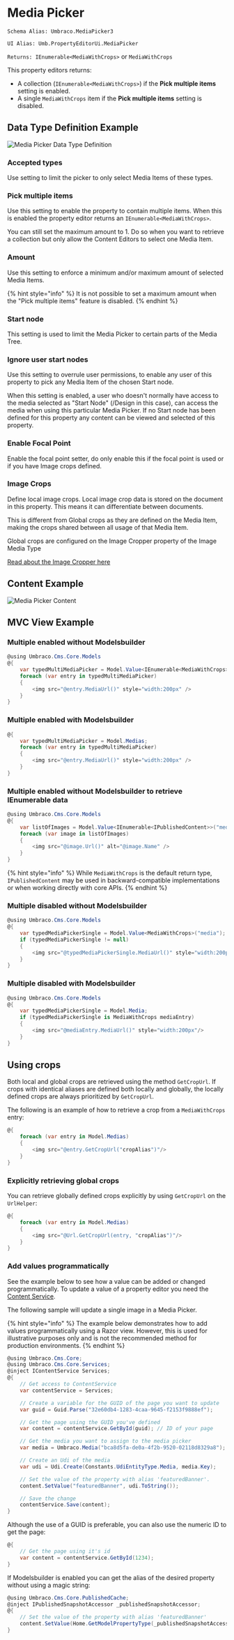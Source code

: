 # Media Picker

`Schema Alias: Umbraco.MediaPicker3`

`UI Alias: Umb.PropertyEditorUi.MediaPicker`

`Returns: IEnumerable<MediaWithCrops>` or `MediaWithCrops`

This property editors returns:

- A collection (`IEnumerable<MediaWithCrops>`) if the **Pick multiple items** setting is enabled.
- A single `MediaWithCrops` item if the **Pick multiple items** setting is disabled.

## Data Type Definition Example

![Media Picker Data Type Definition](images/MediaPicker-DataType.png)

### Accepted types

Use setting to limit the picker to only select Media Items of these types.

### Pick multiple items

Use this setting to enable the property to contain multiple items. When this is enabled the property editor returns an `IEnumerable<MediaWithCrops>`.

You can still set the maximum amount to 1. Do so when you want to retrieve a collection but only allow the Content Editors to select one Media Item.

### Amount

Use this setting to enforce a minimum and/or maximum amount of selected Media Items.

{% hint style="info" %}
It is not possible to set a maximum amount when the "Pick multiple items" feature is disabled.
{% endhint %}

### Start node

This setting is used to limit the Media Picker to certain parts of the Media Tree.

### Ignore user start nodes

Use this setting to overrule user permissions, to enable any user of this property to pick any Media Item of the chosen Start node.

When this setting is enabled, a user who doesn't normally have access to the media selected as "Start Node" (/Design in this case), can access the media when using this particular Media Picker. If no Start node has been defined for this property any content can be viewed and selected of this property.

### Enable Focal Point

Enable the focal point setter, do only enable this if the focal point is used or if you have Image crops defined.

### Image Crops

Define local image crops. Local image crop data is stored on the document in this property. This means it can differentiate between documents.

This is different from Global crops as they are defined on the Media Item, making the crops shared between all usage of that Media Item.

Global crops are configured on the Image Cropper property of the Image Media Type

[Read about the Image Cropper here](image-cropper.md)

## Content Example

![Media Picker Content](../../../../../../10/umbraco-cms/fundamentals/backoffice/property-editors/built-in-property-editors/images/Media-Picker3-Content.jpg)

## MVC View Example

### Multiple enabled without Modelsbuilder

```csharp
@using Umbraco.Cms.Core.Models
@{
    var typedMultiMediaPicker = Model.Value<IEnumerable<MediaWithCrops>>("medias");
    foreach (var entry in typedMultiMediaPicker)
    {
        <img src="@entry.MediaUrl()" style="width:200px" />
    }
}
```

### Multiple enabled with Modelsbuilder

```csharp
@{
    var typedMultiMediaPicker = Model.Medias;
    foreach (var entry in typedMultiMediaPicker)
    {
        <img src="@entry.MediaUrl()" style="width:200px" />
    }
}
```

### Multiple enabled without Modelsbuilder to retrieve IEnumerable<IPublishedContent> data

```csharp
@using Umbraco.Cms.Core.Models
@{
    var listOfImages = Model.Value<IEnumerable<IPublishedContent>>("medias");
    foreach (var image in listOfImages)
    {
        <img src="@image.Url()" alt="@image.Name" />
    }
}
```

{% hint style="info" %}
While `MediaWithCrops` is the default return type, `IPublishedContent` may be used in backward-compatible implementations or when working directly with core APIs.
{% endhint %}

### Multiple disabled without Modelsbuilder

```csharp
@using Umbraco.Cms.Core.Models
@{
    var typedMediaPickerSingle = Model.Value<MediaWithCrops>("media");
    if (typedMediaPickerSingle != null)
    {
        <img src="@typedMediaPickerSingle.MediaUrl()" style="width:200px" alt="@typedMediaPickerSingle.Value("alt")" />
    }
}
```

### Multiple disabled with Modelsbuilder

```csharp
@using Umbraco.Cms.Core.Models
@{
    var typedMediaPickerSingle = Model.Media;
    if (typedMediaPickerSingle is MediaWithCrops mediaEntry)
    {
        <img src="@mediaEntry.MediaUrl()" style="width:200px"/>
    }
}
```

## Using crops

Both local and global crops are retrieved using the method `GetCropUrl`. If crops with identical aliases are defined both locally and globally, the locally defined crops are always prioritized by `GetCropUrl`.

The following is an example of how to retrieve a crop from a `MediaWithCrops` entry:

```csharp
@{
    foreach (var entry in Model.Medias)
    {
        <img src="@entry.GetCropUrl("cropAlias")"/>
    }
}
```

### Explicitly retrieving global crops

You can retrieve globally defined crops explicitly by using `GetCropUrl` on the `UrlHelper`:

```csharp
@{
    foreach (var entry in Model.Medias)
    {
        <img src="@Url.GetCropUrl(entry, "cropAlias")"/>
    }
}
```

### Add values programmatically

See the example below to see how a value can be added or changed programmatically. To update a value of a property editor you need the [Content Service](https://apidocs.umbraco.com/v14/csharp/api/Umbraco.Cms.Core.Services.ContentService.html).

The following sample will update a single image in a Media Picker.

{% hint style="info" %}
The example below demonstrates how to add values programmatically using a Razor view. However, this is used for illustrative purposes only and is not the recommended method for production environments.
{% endhint %}

```csharp
@using Umbraco.Cms.Core;
@using Umbraco.Cms.Core.Services;
@inject IContentService Services;
@{
    // Get access to ContentService
    var contentService = Services;

    // Create a variable for the GUID of the page you want to update
    var guid = Guid.Parse("32e60db4-1283-4caa-9645-f2153f9888ef");

    // Get the page using the GUID you've defined
    var content = contentService.GetById(guid); // ID of your page

    // Get the media you want to assign to the media picker 
    var media = Umbraco.Media("bca8d5fa-de0a-4f2b-9520-02118d8329a8");

    // Create an Udi of the media
    var udi = Udi.Create(Constants.UdiEntityType.Media, media.Key);

    // Set the value of the property with alias 'featuredBanner'. 
    content.SetValue("featuredBanner", udi.ToString());

    // Save the change
    contentService.Save(content);
}
```

Although the use of a GUID is preferable, you can also use the numeric ID to get the page:

```csharp
@{
    // Get the page using it's id
    var content = contentService.GetById(1234); 
}
```

If Modelsbuilder is enabled you can get the alias of the desired property without using a magic string:

```csharp
@using Umbraco.Cms.Core.PublishedCache;
@inject IPublishedSnapshotAccessor _publishedSnapshotAccessor;
@{
    // Set the value of the property with alias 'featuredBanner'
    content.SetValue(Home.GetModelPropertyType(_publishedSnapshotAccessor, x => x.FeaturedBanner).Alias, udi.ToString());
}
```

